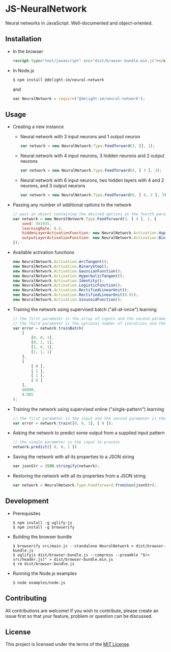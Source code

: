 # JS-NeuralNetwork

Neural networks in JavaScript. Well-documented and object-oriented.

## Installation

 * In the browser

   ```html
   <script type="text/javascript" src="dist/browser-bundle.min.js"></script>
   ```

 * In Node.js

   ```
   $ npm install @delight-im/neural-network
   ```

   and

   ```javascript
   var NeuralNetwork = require("@delight-im/neural-network");
   ```

## Usage

 * Creating a new instance

   * Neural network with 3 input neurons and 1 output neuron

     ```javascript
     var network = new NeuralNetwork.Type.Feedforward(3, [], 1);
     ```

   * Neural network with 4 input neurons, 3 hidden neurons and 2 output neurons

     ```javascript
     var network = new NeuralNetwork.Type.Feedforward(4, [ 3 ], 2);
     ```

   * Neural network with 6 input neurons, two hidden layers with 4 and 2 neurons, and 3 output neurons

     ```javascript
     var network = new NeuralNetwork.Type.Feedforward(6, [ 4, 2 ], 3);
     ```

 * Passing any number of additional options to the network

   ```javascript
   // pass an object containing the desired options as the fourth parameter
   var network = new NeuralNetwork.Type.Feedforward(3, [ 4 ], 1, {
       seed: 501935,
       learningRate: 0.3,
       hiddenLayerActivationFunction: new NeuralNetwork.Activation.HyperbolicTangent(),
       outputLayerActivationFunction: new NeuralNetwork.Activation.BinaryStep()
   });
   ```

 * Available activation functions

   ```javascript
   new NeuralNetwork.Activation.ArcTangent();
   new NeuralNetwork.Activation.BinaryStep();
   new NeuralNetwork.Activation.GaussianFunction();
   new NeuralNetwork.Activation.HyperbolicTangent();
   new NeuralNetwork.Activation.Identity();
   new NeuralNetwork.Activation.LogisticFunction();
   new NeuralNetwork.Activation.RectifiedLinearUnit();
   new NeuralNetwork.Activation.RectifiedLinearUnit(0.01);
   new NeuralNetwork.Activation.SinusoidFunction();
   ```

 * Training the network using supervised batch ("all-at-once") learning

   ```javascript
   // the first parameter is the array of inputs and the second parameter is the array of desired outputs
   // the third parameter is the optional number of iterations and the fourth parameter is the optional error threshold
   var error = network.trainBatch(
       [
           [0, 0, 1],
           [0, 1, 1],
           [1, 0, 1],
           [1, 1, 1]
       ],
       [
           [ 0 ],
           [ 1 ],
           [ 1 ],
           [ 0 ]
       ],
       60000,
       0.005
   );
   ```

 * Training the network using supervised online ("single-pattern") learning

   ```javascript
   // the first parameter is the input and the second parameter is the desired output
   var error = network.train([0, 0, 1], [ 0 ]);
   ```

 * Asking the network to predict some output from a supplied input pattern

   ```javascript
   // the single parameter is the input to process
   network.predict([ 0, 0, 1 ])
   ```

 * Saving the network with all its properties to a JSON string

   ```javascript
   var jsonStr = JSON.stringify(network);
   ```

 * Restoring the network with all its properties from a JSON string

   ```javascript
   var network = NeuralNetwork.Type.Feedforward.fromJson(jsonStr);
   ```

## Development

 * Prerequisites

   ```
   $ npm install -g uglify-js
   $ npm install -g browserify
   ```

 * Building the browser bundle

   ```
   $ browserify src/main.js --standalone NeuralNetwork > dist/browser-bundle.js
   $ uglifyjs dist/browser-bundle.js --compress --preamble "$(< src/header.js)" > dist/browser-bundle.min.js
   $ rm dist/browser-bundle.js
   ```

 * Running the Node.js examples

   ```
   $ node examples/node.js
   ```

## Contributing

All contributions are welcome! If you wish to contribute, please create an issue first so that your feature, problem or question can be discussed.

## License

This project is licensed under the terms of the [MIT License](https://opensource.org/licenses/MIT).
